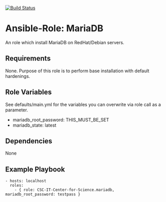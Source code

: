 [![Build Status](https://travis-ci.org/CSC-IT-Center-for-Science/ansible-role-mariadb.svg?branch=master)](https://travis-ci.org/CSC-IT-Center-for-Science/ansible-role-mariadb)

Ansible-Role: MariaDB
=========

An role which install MariaDB on RedHat/Debian servers.

Requirements
------------

None. Purpose of this role is to perform base installation with default hardenings.

Role Variables
--------------

See defaults/main.yml for the variables you can overwrite via role call as a parameter.

* mariadb_root_password: THIS_MUST_BE_SET
* mariadb_state: latest

Dependencies
------------

None

Example Playbook
----------------

    - hosts: localhost
      roles:
        - { role: CSC-IT-Center-for-Science.mariadb, mariadb_root_password: testpass }
